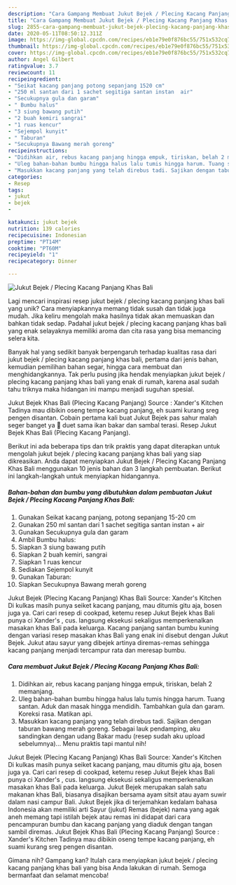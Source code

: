 ```yaml
---
description: "Cara Gampang Membuat Jukut Bejek / Plecing Kacang Panjang Khas Bali, Lezat"
title: "Cara Gampang Membuat Jukut Bejek / Plecing Kacang Panjang Khas Bali, Lezat"
slug: 2855-cara-gampang-membuat-jukut-bejek-plecing-kacang-panjang-khas-bali-lezat
date: 2020-05-11T08:50:12.311Z
image: https://img-global.cpcdn.com/recipes/eb1e79e0f876bc55/751x532cq70/jukut-bejek-plecing-kacang-panjang-khas-bali-foto-resep-utama.jpg
thumbnail: https://img-global.cpcdn.com/recipes/eb1e79e0f876bc55/751x532cq70/jukut-bejek-plecing-kacang-panjang-khas-bali-foto-resep-utama.jpg
cover: https://img-global.cpcdn.com/recipes/eb1e79e0f876bc55/751x532cq70/jukut-bejek-plecing-kacang-panjang-khas-bali-foto-resep-utama.jpg
author: Angel Gilbert
ratingvalue: 3.7
reviewcount: 11
recipeingredient:
- "Seikat kacang panjang potong sepanjang 1520 cm"
- "250 ml santan dari 1 sachet segitiga santan instan  air"
- "Secukupnya gula dan garam"
- " Bumbu halus"
- "3 siung bawang putih"
- "2 buah kemiri sangrai"
- "1 ruas kencur"
- "Sejempol kunyit"
- " Taburan"
- "Secukupnya Bawang merah goreng"
recipeinstructions:
- "Didihkan air, rebus kacang panjang hingga empuk, tiriskan, belah 2 memanjang."
- "Uleg bahan-bahan bumbu hingga halus lalu tumis hingga harum. Tuang santan. Aduk dan masak hingga mendidih. Tambahkan gula dan garam. Koreksi rasa. Matikan api."
- "Masukkan kacang panjang yang telah direbus tadi. Sajikan dengan taburan bawang merah goreng. Sebagai lauk pendamping, aku sandingkan dengan udang Bakar madu (resep sudah aku upload sebelumnya)... Menu praktis tapi mantul nih!"
categories:
- Resep
tags:
- jukut
- bejek
- 

katakunci: jukut bejek  
nutrition: 139 calories
recipecuisine: Indonesian
preptime: "PT14M"
cooktime: "PT60M"
recipeyield: "1"
recipecategory: Dinner

---
```



![Jukut Bejek / Plecing Kacang Panjang Khas Bali](https://img-global.cpcdn.com/recipes/eb1e79e0f876bc55/751x532cq70/jukut-bejek-plecing-kacang-panjang-khas-bali-foto-resep-utama.jpg)

Lagi mencari inspirasi resep jukut bejek / plecing kacang panjang khas bali yang unik? Cara menyiapkannya memang tidak susah dan tidak juga mudah. Jika keliru mengolah maka hasilnya tidak akan memuaskan dan bahkan tidak sedap. Padahal jukut bejek / plecing kacang panjang khas bali yang enak selayaknya memiliki aroma dan cita rasa yang bisa memancing selera kita.

Banyak hal yang sedikit banyak berpengaruh terhadap kualitas rasa dari jukut bejek / plecing kacang panjang khas bali, pertama dari jenis bahan, kemudian pemilihan bahan segar, hingga cara membuat dan menghidangkannya. Tak perlu pusing jika hendak menyiapkan jukut bejek / plecing kacang panjang khas bali yang enak di rumah, karena asal sudah tahu triknya maka hidangan ini mampu menjadi suguhan spesial.

Jukut Bejek Khas Bali (Plecing Kacang Panjang) Source : Xander&#39;s Kitchen Tadinya mau dibikin oseng tempe kacang panjang, eh suami kurang sreg pengen disantan. Cobain pertama kali buat Jukut Bejek pas sahur malah seger banget ya 🤩 duet sama ikan bakar dan sambal terasi. Resep Jukut Bejek Khas Bali (Plecing Kacang Panjang).


Berikut ini ada beberapa tips dan trik praktis yang dapat diterapkan untuk mengolah jukut bejek / plecing kacang panjang khas bali yang siap dikreasikan. Anda dapat menyiapkan Jukut Bejek / Plecing Kacang Panjang Khas Bali menggunakan 10 jenis bahan dan 3 langkah pembuatan. Berikut ini langkah-langkah untuk menyiapkan hidangannya.

<!--inarticleads1-->

##### Bahan-bahan dan bumbu yang dibutuhkan dalam pembuatan Jukut Bejek / Plecing Kacang Panjang Khas Bali:

1. Gunakan Seikat kacang panjang, potong sepanjang 15-20 cm
1. Gunakan 250 ml santan dari 1 sachet segitiga santan instan + air
1. Gunakan Secukupnya gula dan garam
1. Ambil  Bumbu halus:
1. Siapkan 3 siung bawang putih
1. Siapkan 2 buah kemiri, sangrai
1. Siapkan 1 ruas kencur
1. Sediakan Sejempol kunyit
1. Gunakan  Taburan:
1. Siapkan Secukupnya Bawang merah goreng


Jukut Bejek (Plecing Kacang Panjang) Khas Bali Source: Xander&#39;s Kitchen Di kulkas masih punya seiket kacang panjang, mau ditumis gitu aja, bosen juga ya. Cari cari resep di cookpad, ketemu resep Jukut Bejek khas Bali punya ci Xander&#39;s , cus. langsung eksekusi sekaligus memperkenalkan masakan khas Bali pada keluarga. Kacang panjang santan bumbu kuning dengan variasi resep masakan khas Bali yang enak ini disebut dengan Jukut Bejek. Jukut atau sayur yang dibejek artinya diremas-remas sehingga kacang panjang menjadi tercampur rata dan meresap bumbu. 

<!--inarticleads2-->

##### Cara membuat Jukut Bejek / Plecing Kacang Panjang Khas Bali:

1. Didihkan air, rebus kacang panjang hingga empuk, tiriskan, belah 2 memanjang.
1. Uleg bahan-bahan bumbu hingga halus lalu tumis hingga harum. Tuang santan. Aduk dan masak hingga mendidih. Tambahkan gula dan garam. Koreksi rasa. Matikan api.
1. Masukkan kacang panjang yang telah direbus tadi. Sajikan dengan taburan bawang merah goreng. Sebagai lauk pendamping, aku sandingkan dengan udang Bakar madu (resep sudah aku upload sebelumnya)... Menu praktis tapi mantul nih!


Jukut Bejek (Plecing Kacang Panjang) Khas Bali Source: Xander&#39;s Kitchen Di kulkas masih punya seiket kacang panjang, mau ditumis gitu aja, bosen juga ya. Cari cari resep di cookpad, ketemu resep Jukut Bejek khas Bali punya ci Xander&#39;s , cus. langsung eksekusi sekaligus memperkenalkan masakan khas Bali pada keluarga. Jukut Bejek merupakan salah satu makanan khas Bali, biasanya disajikan bersama ayam sitsit atau ayam suwir dalam nasi campur Bali. Jukut Bejek jika di terjemahkan kedalam bahasa Indonesia akan memiliki arti Sayur (jukut) Remas (bejek) nama yang agak aneh memang tapi istilah bejek atau remas ini didapat dari cara pencampuran bumbu dan kacang panjang yang diaduk dengan tangan sambil diremas. Jukut Bejek Khas Bali (Plecing Kacang Panjang) Source : Xander&#39;s Kitchen Tadinya mau dibikin oseng tempe kacang panjang, eh suami kurang sreg pengen disantan. 

Gimana nih? Gampang kan? Itulah cara menyiapkan jukut bejek / plecing kacang panjang khas bali yang bisa Anda lakukan di rumah. Semoga bermanfaat dan selamat mencoba!

